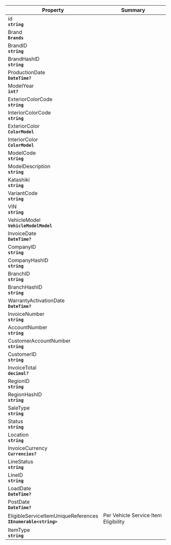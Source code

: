 
| Property | Summary |
|----------|---------|
| id <div><strong>``string``</strong></div> |  |
| Brand <div><strong>``Brands``</strong></div> |  |
| BrandID <div><strong>``string``</strong></div> |  |
| BrandHashID <div><strong>``string``</strong></div> |  |
| ProductionDate <div><strong>``DateTime?``</strong></div> |  |
| ModelYear <div><strong>``int?``</strong></div> |  |
| ExteriorColorCode <div><strong>``string``</strong></div> |  |
| InteriorColorCode <div><strong>``string``</strong></div> |  |
| ExteriorColor <div><strong>``ColorModel``</strong></div> |  |
| InteriorColor <div><strong>``ColorModel``</strong></div> |  |
| ModelCode <div><strong>``string``</strong></div> |  |
| ModelDescription <div><strong>``string``</strong></div> |  |
| Katashiki <div><strong>``string``</strong></div> |  |
| VariantCode <div><strong>``string``</strong></div> |  |
| VIN <div><strong>``string``</strong></div> |  |
| VehicleModel <div><strong>``VehicleModelModel``</strong></div> |  |
| InvoiceDate <div><strong>``DateTime?``</strong></div> |  |
| CompanyID <div><strong>``string``</strong></div> |  |
| CompanyHashID <div><strong>``string``</strong></div> |  |
| BranchID <div><strong>``string``</strong></div> |  |
| BranchHashID <div><strong>``string``</strong></div> |  |
| WarrantyActivationDate <div><strong>``DateTime?``</strong></div> |  |
| InvoiceNumber <div><strong>``string``</strong></div> |  |
| AccountNumber <div><strong>``string``</strong></div> |  |
| CustomerAccountNumber <div><strong>``string``</strong></div> |  |
| CustomerID <div><strong>``string``</strong></div> |  |
| InvoiceTotal <div><strong>``decimal?``</strong></div> |  |
| RegionID <div><strong>``string``</strong></div> |  |
| RegionHashID <div><strong>``string``</strong></div> |  |
| SaleType <div><strong>``string``</strong></div> |  |
| Status <div><strong>``string``</strong></div> |  |
| Location <div><strong>``string``</strong></div> |  |
| InvoiceCurrency <div><strong>``Currencies?``</strong></div> |  |
| LineStatus <div><strong>``string``</strong></div> |  |
| LineID <div><strong>``string``</strong></div> |  |
| LoadDate <div><strong>``DateTime?``</strong></div> |  |
| PostDate <div><strong>``DateTime?``</strong></div> |  |
| EligibleServiceItemUniqueReferences <div><strong>``IEnumerable<string>``</strong></div> | Per Vehicle Service Item Eligibility |
| ItemType <div><strong>``string``</strong></div> |  |
